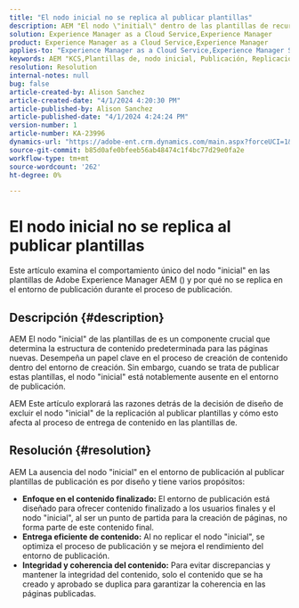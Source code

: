 ```yaml
---
title: "El nodo inicial no se replica al publicar plantillas"
description: AEM "El nodo \"initial\" dentro de las plantillas de recursos se excluye de la publicación durante el proceso de replicación."
solution: Experience Manager as a Cloud Service,Experience Manager
product: Experience Manager as a Cloud Service,Experience Manager
applies-to: "Experience Manager as a Cloud Service,Experience Manager Sites,Experience Manager 6.5"
keywords: AEM "KCS,Plantillas de, nodo inicial, Publicación, Replicación, Creación de contenido, Entorno de publicación, Creación de páginas"
resolution: Resolution
internal-notes: null
bug: false
article-created-by: Alison Sanchez
article-created-date: "4/1/2024 4:20:30 PM"
article-published-by: Alison Sanchez
article-published-date: "4/1/2024 4:24:24 PM"
version-number: 1
article-number: KA-23996
dynamics-url: "https://adobe-ent.crm.dynamics.com/main.aspx?forceUCI=1&pagetype=entityrecord&etn=knowledgearticle&id=deeab5bc-43f0-ee11-904c-6045bd0065f9"
source-git-commit: b85d0afe0bfeeb56ab48474c1f4bc77d29e0fa2e
workflow-type: tm+mt
source-wordcount: '262'
ht-degree: 0%

---
```


# El nodo inicial no se replica al publicar plantillas


Este artículo examina el comportamiento único del nodo &quot;inicial&quot; en las plantillas de Adobe Experience Manager AEM () y por qué no se replica en el entorno de publicación durante el proceso de publicación.

## Descripción {#description}


AEM El nodo &quot;inicial&quot; de las plantillas de es un componente crucial que determina la estructura de contenido predeterminada para las páginas nuevas. Desempeña un papel clave en el proceso de creación de contenido dentro del entorno de creación. Sin embargo, cuando se trata de publicar estas plantillas, el nodo &quot;inicial&quot; está notablemente ausente en el entorno de publicación.

AEM Este artículo explorará las razones detrás de la decisión de diseño de excluir el nodo &quot;inicial&quot; de la replicación al publicar plantillas y cómo esto afecta al proceso de entrega de contenido en las plantillas de.


## Resolución {#resolution}


AEM La ausencia del nodo &quot;inicial&quot; en el entorno de publicación al publicar plantillas de publicación es por diseño y tiene varios propósitos:

- <b>Enfoque en el contenido finalizado:</b> El entorno de publicación está diseñado para ofrecer contenido finalizado a los usuarios finales y el nodo &quot;inicial&quot;, al ser un punto de partida para la creación de páginas, no forma parte de este contenido final.
- <b>Entrega eficiente de contenido:</b> Al no replicar el nodo &quot;inicial&quot;, se optimiza el proceso de publicación y se mejora el rendimiento del entorno de publicación.
- <b>Integridad y coherencia del contenido:</b> Para evitar discrepancias y mantener la integridad del contenido, solo el contenido que se ha creado y aprobado se duplica para garantizar la coherencia en las páginas publicadas.

